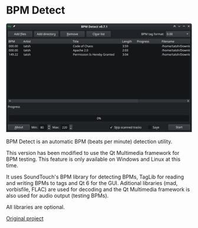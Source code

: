 # BPM Detect

![Screenshot](screenshot.png)

BPM Detect is an automatic BPM (beats per minute) detection utility.

This version has been modified to use the Qt Multimedia framework for BPM testing. This feature is
only available on Windows and Linux at this time.

It uses SoundTouch's BPM library for detecting BPMs, TagLib for reading and writing BPMs to tags
and Qt 6 for the GUI. Aditional libraries (mad, vorbisfile, FLAC)  are used for decoding and the
Qt Multimedia framework is also used for audio output (testing BPMs).

All libraries are optional.

[Original project](https://sourceforge.net/projects/bpmdetect/)
